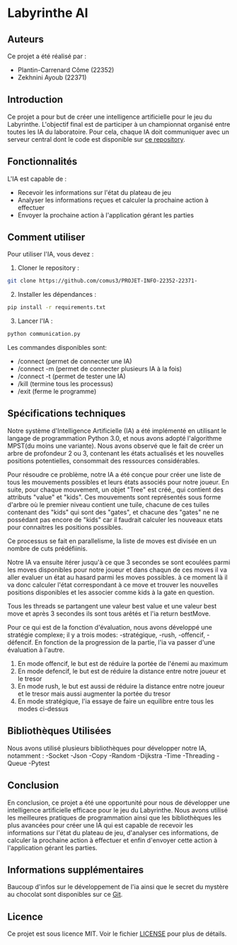 # Labyrinthe AI
## Auteurs
Ce projet a été réalisé par : 

 - Plantin-Carrenard Côme  (22352)
 - Zekhnini Ayoub  (22371)
## Introduction

Ce projet a pour but de créer une intelligence artificielle pour le jeu du Labyrinthe. L'objectif final est de participer à un championnat organisé entre toutes les IA du laboratoire. Pour cela, chaque IA doit communiquer avec un serveur central dont le code est disponible sur [ce repository](https://github.com/qlurkin/PI2CChampionshipRunner).

## Fonctionnalités

L'IA est capable de :

- Recevoir les informations sur l'état du plateau de jeu
- Analyser les informations reçues et calculer la prochaine action à effectuer
- Envoyer la prochaine action à l'application gérant les parties

## Comment utiliser

Pour utiliser l'IA, vous devez :

1. Cloner le repository :
```bash
git clone https://github.com/comus3/PROJET-INFO-22352-22371-
```
2. Installer les dépendances :
```bash
pip install -r requirements.txt
```
3. Lancer l'IA :
```bash
python communication.py
```
Les commandes disponibles sont:

- /connect (permet de connecter une IA)
- /connect -m (permet de connecter plusieurs IA à la fois)
- /connect -t (permet de tester une IA)
- /kill (termine tous les processus)
- /exit (ferme le programme)

## Spécifications techniques

Notre système d'Intelligence Artificielle (IA) a été implémenté en utilisant le langage de programmation Python 3.0, et nous avons adopté l'algorithme MPST(du moins une variante). Nous avons observé que le fait de créer un arbre de profondeur 2 ou 3, contenant les états actualisés et les nouvelles positions potentielles, consommait des ressources considérables. 

Pour résoudre ce problème, notre IA a été conçue pour créer une liste de tous les mouvements possibles et leurs états associés pour notre joueur. En suite, pour chaque mouvement, un objet "Tree" est créé,, qui contient des attributs "value" et "kids". Ces mouvements sont représentés sous forme d'arbre où le premier niveau contient une tuile, chacune de ces tuiles contenant des "kids" qui sont des "gates", et chacune des "gates" ne ne possédant pas encore de "kids" car il faudrait calculer les nouveaux etats pour connaitres les positions possibles.

Ce processus se fait en parallelisme, la liste de moves est divisée en un nombre de cuts prédéfiinis.

Notre IA va ensuite itérer jusqu'à ce que 3 secondes se sont ecoulées parmi les moves disponibles pour notre joueur et dans chaqun de ces moves il va aller evaluer un état au hasard parmi les moves possibles. à ce moment là il va donc calculer l'état correspondant à ce move et trouver les nouvelles positions disponibles et les associer comme kids à la gate en question.

Tous les threads se partangent une valeur best value et une valeur best move et après 3 secondes ils sont tous arêtés et l'ia return bestMove.

Pour ce qui est de la fonction d'évaluation, nous avons développé une stratégie complexe; il y a trois modes:
-stratégique,
-rush,
-offencif,
-défencif.
En fonction de la progression de la partie, l'ia va passer d'une évaluation à l'autre.
1. En mode offencif, le but est de réduire la portée de l'énemi au maximum
2. En mode defencif, le but est de réduire la distance entre notre joueur et le tresor
3. En mode rush, le but est aussi de réduire la distance entre notre joueur et le tresor mais aussi augmenter la portée du tresor
4. En mode stratégique, l'ia essaye de faire un equilibre entre tous les modes ci-dessus

## Bibliothèques Utilisées

Nous avons utilisé plusieurs bibliothèques pour développer notre IA, notamment :
-Socket
-Json
-Copy
-Random
-Dijkstra
-Time
-Threading
-Queue
-Pytest


## Conclusion
En conclusion, ce projet a été une opportunité pour nous de développer une intelligence artificielle efficace pour le jeu du Labyrinthe. Nous avons utilisé les meilleures pratiques de programmation ainsi que les bibliothèques les plus avancées pour créer une IA qui est capable de recevoir les informations sur l'état du plateau de jeu, d'analyser ces informations, de calculer la prochaine action à effectuer et enfin d'envoyer cette action à l'application gérant les parties.

## Informations supplémentaires

Baucoup d'infos sur le développement de l'ia ainsi que le secret du mystère au chocolat sont disponibles sur ce [Git](https://www.youtube.com/watch?v=dQw4w9WgXcQ&ab_channel=RickAstley).

## Licence

Ce projet est sous licence MIT. Voir le fichier [LICENSE](https://github.com/comus3/PROJET-INFO-22352-22371-/blob/main/LICENCE) pour plus de détails.




